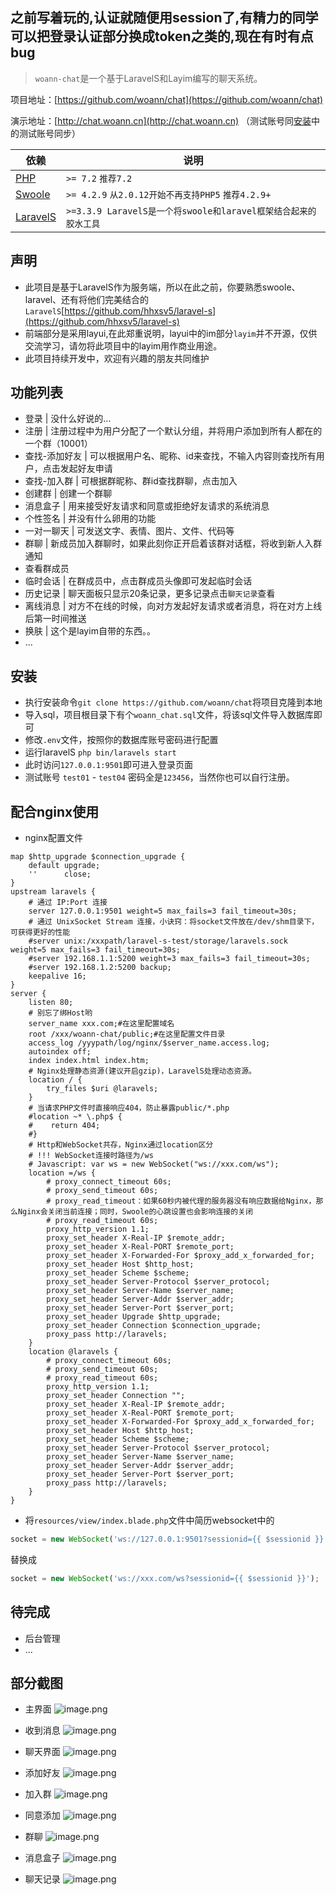 ## 之前写着玩的,认证就随便用session了,有精力的同学可以把登录认证部分换成token之类的,现在有时有点bug

> `woann-chat`是一个基于LaravelS和Layim编写的聊天系统。

项目地址：[https://github.com/woann/chat](https://github.com/woann/chat)

演示地址：[http://chat.woann.cn](http://chat.woann.cn) （测试账号同[安装](https://github.com/woann/chat#%E5%AE%89%E8%A3%85)中的测试账号同步）

| 依赖 | 说明 |
| -------- | -------- |
| [PHP](https://secure.php.net/manual/zh/install.php) | `>= 7.2` `推荐7.2` |
| [Swoole](https://www.swoole.com/) | `>= 4.2.9` `从2.0.12开始不再支持PHP5` `推荐4.2.9+` |
| [LaravelS](https://github.com/hhxsv5/laravel-s) | `>=3.3.9 LaravelS是一个将swoole和laravel框架结合起来的胶水工具` |

## 声明
* 此项目是基于LaravelS作为服务端，所以在此之前，你要熟悉swoole、laravel、还有将他们完美结合的`LaravelS`[https://github.com/hhxsv5/laravel-s](https://github.com/hhxsv5/laravel-s)
* 前端部分是采用layui,在此郑重说明，layui中的im部分`layim`并不开源，仅供交流学习，请勿将此项目中的layim用作商业用途。
* 此项目持续开发中，欢迎有兴趣的朋友共同维护

## 功能列表
* 登录 | 没什么好说的...
* 注册 | 注册过程中为用户分配了一个默认分组，并将用户添加到所有人都在的一个群（10001）
* 查找-添加好友 | 可以根据用户名、昵称、id来查找，不输入内容则查找所有用户，点击发起好友申请
* 查找-加入群 | 可根据群昵称、群id查找群聊，点击加入
* 创建群 | 创建一个群聊
* 消息盒子 | 用来接受好友请求和同意或拒绝好友请求的系统消息
* 个性签名 | 并没有什么卵用的功能
* 一对一聊天 | 可发送文字、表情、图片、文件、代码等
* 群聊 | 新成员加入群聊时，如果此刻你正开启着该群对话框，将收到新人入群通知
* 查看群成员
* 临时会话 | 在群成员中，点击群成员头像即可发起临时会话
* 历史记录 | 聊天面板只显示20条记录，更多记录点击`聊天记录`查看
* 离线消息 | 对方不在线的时候，向对方发起好友请求或者消息，将在对方上线后第一时间推送
* 换肤 | 这个是layim自带的东西。。
* ...

## 安装
* 执行安装命令`git clone https://github.com/woann/chat`将项目克隆到本地
* 导入sql，项目根目录下有个`woann_chat.sql`文件，将该sql文件导入数据库即可
* 修改`.env`文件，按照你的数据库账号密码进行配置
* 运行laravelS `php bin/laravels start`
* 此时访问`127.0.0.1:9501`即可进入登录页面
* 测试账号 `test01` - `test04` 密码全是`123456`，当然你也可以自行注册。

## 配合nginx使用
* nginx配置文件
```nginx
map $http_upgrade $connection_upgrade {
    default upgrade;
    ''      close;
}
upstream laravels {
    # 通过 IP:Port 连接
    server 127.0.0.1:9501 weight=5 max_fails=3 fail_timeout=30s;
    # 通过 UnixSocket Stream 连接，小诀窍：将socket文件放在/dev/shm目录下，可获得更好的性能
    #server unix:/xxxpath/laravel-s-test/storage/laravels.sock weight=5 max_fails=3 fail_timeout=30s;
    #server 192.168.1.1:5200 weight=3 max_fails=3 fail_timeout=30s;
    #server 192.168.1.2:5200 backup;
    keepalive 16;
}
server {
    listen 80;
    # 别忘了绑Host哟
    server_name xxx.com;#在这里配置域名
    root /xxx/woann-chat/public;#在这里配置文件目录
    access_log /yyypath/log/nginx/$server_name.access.log;
    autoindex off;
    index index.html index.htm;
    # Nginx处理静态资源(建议开启gzip)，LaravelS处理动态资源。
    location / {
        try_files $uri @laravels;
    }
    # 当请求PHP文件时直接响应404，防止暴露public/*.php
    #location ~* \.php$ {
    #    return 404;
    #}
    # Http和WebSocket共存，Nginx通过location区分
    # !!! WebSocket连接时路径为/ws
    # Javascript: var ws = new WebSocket("ws://xxx.com/ws");
    location =/ws {
        # proxy_connect_timeout 60s;
        # proxy_send_timeout 60s;
        # proxy_read_timeout：如果60秒内被代理的服务器没有响应数据给Nginx，那么Nginx会关闭当前连接；同时，Swoole的心跳设置也会影响连接的关闭
        # proxy_read_timeout 60s;
        proxy_http_version 1.1;
        proxy_set_header X-Real-IP $remote_addr;
        proxy_set_header X-Real-PORT $remote_port;
        proxy_set_header X-Forwarded-For $proxy_add_x_forwarded_for;
        proxy_set_header Host $http_host;
        proxy_set_header Scheme $scheme;
        proxy_set_header Server-Protocol $server_protocol;
        proxy_set_header Server-Name $server_name;
        proxy_set_header Server-Addr $server_addr;
        proxy_set_header Server-Port $server_port;
        proxy_set_header Upgrade $http_upgrade;
        proxy_set_header Connection $connection_upgrade;
        proxy_pass http://laravels;
    }
    location @laravels {
        # proxy_connect_timeout 60s;
        # proxy_send_timeout 60s;
        # proxy_read_timeout 60s;
        proxy_http_version 1.1;
        proxy_set_header Connection "";
        proxy_set_header X-Real-IP $remote_addr;
        proxy_set_header X-Real-PORT $remote_port;
        proxy_set_header X-Forwarded-For $proxy_add_x_forwarded_for;
        proxy_set_header Host $http_host;
        proxy_set_header Scheme $scheme;
        proxy_set_header Server-Protocol $server_protocol;
        proxy_set_header Server-Name $server_name;
        proxy_set_header Server-Addr $server_addr;
        proxy_set_header Server-Port $server_port;
        proxy_pass http://laravels;
    }
}
```
* 将`resources/view/index.blade.php`文件中简历websocket中的
```javascript
socket = new WebSocket('ws://127.0.0.1:9501?sessionid={{ $sessionid }}');
```
替换成
```javascript
socket = new WebSocket('ws://xxx.com/ws?sessionid={{ $sessionid }}');
```

## 待完成
* 后台管理
* ...

## 部分截图

* 主界面
![image.png](https://upload-images.jianshu.io/upload_images/9160823-0a98529381fb35be.png?imageMogr2/auto-orient/strip%7CimageView2/2/w/1240)

* 收到消息
![image.png](https://upload-images.jianshu.io/upload_images/9160823-c94eabb2198f88c9.png?imageMogr2/auto-orient/strip%7CimageView2/2/w/1240)

* 聊天界面
![image.png](https://upload-images.jianshu.io/upload_images/9160823-1147cbfa7048bd36.png?imageMogr2/auto-orient/strip%7CimageView2/2/w/1240)

* 添加好友
![image.png](https://upload-images.jianshu.io/upload_images/9160823-437b3e463d54bdc2.png?imageMogr2/auto-orient/strip%7CimageView2/2/w/1240)

* 加入群
![image.png](https://upload-images.jianshu.io/upload_images/9160823-52f2c910912ee606.png?imageMogr2/auto-orient/strip%7CimageView2/2/w/1240)

* 同意添加
![image.png](https://upload-images.jianshu.io/upload_images/9160823-f1b7f520e1d03a7b.png?imageMogr2/auto-orient/strip%7CimageView2/2/w/1240)

* 群聊
![image.png](https://upload-images.jianshu.io/upload_images/9160823-8b1796fa1320c3c6.png?imageMogr2/auto-orient/strip%7CimageView2/2/w/1240)


* 消息盒子
![image.png](https://upload-images.jianshu.io/upload_images/9160823-12f0e5e20739b12f.png?imageMogr2/auto-orient/strip%7CimageView2/2/w/1240)


* 聊天记录
![image.png](https://upload-images.jianshu.io/upload_images/9160823-eef5654fc617536f.png?imageMogr2/auto-orient/strip%7CimageView2/2/w/1240)

